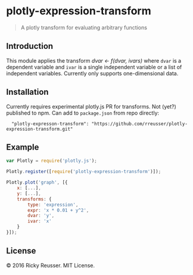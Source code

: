 # plotly-expression-transform

> A plotly transform for evaluating arbitrary functions

## Introduction

This module applies the transform <em>dvar ← f(dvar, ivars)</em> where `dvar` is a dependent variable and `ivar` is a single independent variable or a list of independent variables. Currently only supports one-dimensional data. 

## Installation
Currently requires experimental plotly.js PR for transforms. Not (yet?) published to npm. Can add to `package.json` from repo directly:

```javscript
  "plotly-expresson-transform": "https://github.com/rreusser/plotly-expression-transform.git"
```

## Example

```javascript
var Plotly = require('plotly.js');

Plotly.register([require('plotly-expression-transform')]);

Plotly.plot('graph', [{
    x: [...],
    y: [...],
    transforms: {
        type: 'expression',
        expr: 'x * 0.01 + y^2',
        dvar: 'y',
        ivar: 'x'
    }
}]);

```

## License

&copy; 2016 Ricky Reusser. MIT License.
